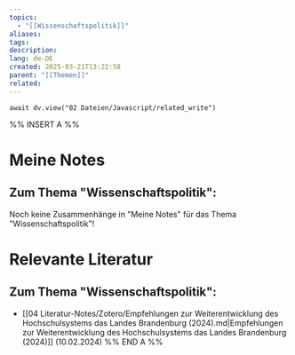 ```yaml
---
topics:
  - "[[Wissenschaftspolitik]]"
aliases:
tags: 
description: 
lang: de-DE
created: 2025-03-21T13:22:58
parent: "[[Themen]]"
related:
---
```

```dataviewjs
await dv.view("02 Dateien/Javascript/related_write")
```
%% INSERT A %%
# Meine Notes
## Zum Thema "Wissenschaftspolitik":

Noch keine Zusammenhänge in "Meine Notes" für das Thema "Wissenschaftspolitik"!


# Relevante Literatur
## Zum Thema "Wissenschaftspolitik":

- [[04 Literatur-Notes/Zotero/Empfehlungen zur Weiterentwicklung des Hochschulsystems das Landes Brandenburg (2024).md|Empfehlungen zur Weiterentwicklung des Hochschulsystems das Landes Brandenburg (2024)]] (10.02.2024)
%% END A %%